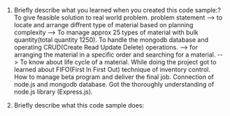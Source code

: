 1. Briefly describe what you learned when you created this code sample:?
	To give feasible solution to real world problem.
		problem statement --> to locate and arrange diffrent type of material based on planning
		complexity --> To manage approx 25 types of material with bulk quantity(total quantity 1250).
	To handle the mongodb database and operating CRUD(Create Read Update Delete) operations.
		--> for arranging the material in a specific order and searching for a material.
		--> To know about life cycle of a material. 
	While doing the project got to learned about FIFO(First In First Out) technique of inventory control.
	How to manage beta program and deliver the final job.
	Connection of node.js and mongodb database.
	Got the thoroughly understanding of node.js library (Express.js).


2. Briefly describe what this code sample does: